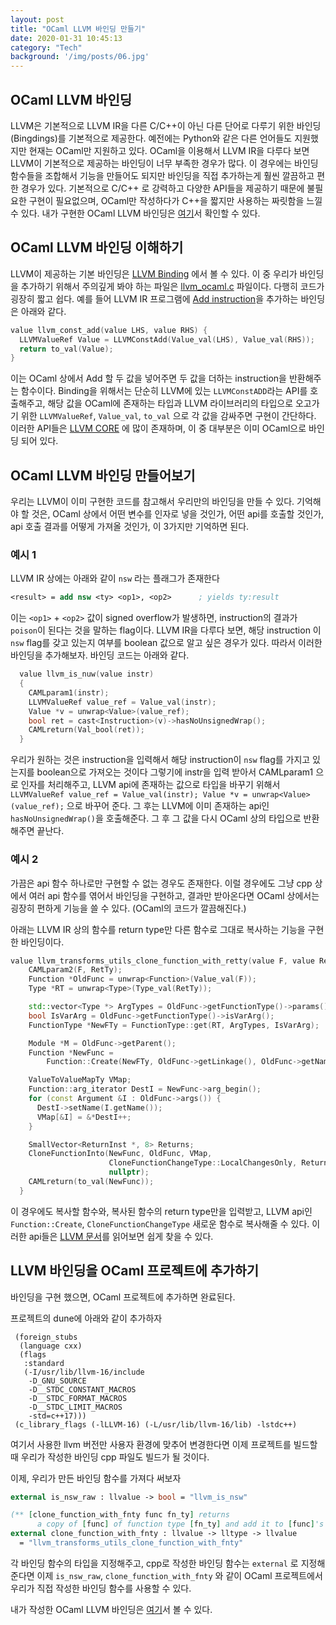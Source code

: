 ```yaml
---
layout: post
title: "OCaml LLVM 바인딩 만들기"
date: 2020-01-31 10:45:13
category: "Tech"
background: '/img/posts/06.jpg'
---
```

## OCaml LLVM 바인딩
LLVM은 기본적으로 LLVM IR을 다른 C/C++이 아닌 다른 단어로 다루기 위한 바인딩(Bingdings)를 기본적으로 제공한다.
예전에는 Python와 같은 다른 언어들도 지원했지만 현재는 OCaml만 지원하고 있다.
OCaml을 이용해서 LLVM IR을 다루다 보면 LLVM이 기본적으로 제공하는 바인딩이 너무 부족한 경우가 많다.
이 경우에는 바인딩 함수들을 조합해서 기능을 만들어도 되지만 바인딩을 직접 추가하는게 훨씬 깔끔하고 편한 경우가 있다. 기본적으로 C/C++ 로 강력하고 다양한 API들을 제공하기 때문에 불필요한 구현이 필요없으며, OCaml만 작성하다가 C++을 짧지만 사용하는 짜릿함을 느낄 수 있다. 내가 구현한 OCaml LLVM 바인딩은 [여기](https://github.com/doit-man/ocaml-llvm-binding)서 확인할 수 있다.

## OCaml LLVM 바인딩 이해하기  
LLVM이 제공하는 기본 바인딩은 [LLVM Binding](https://github.com/llvm/llvm-project/tree/main/llvm/bindings) 에서 볼 수 있다. 이 중 우리가 바인딩을 추가하기 위해서 주의깊게 봐야 하는 파일은 [llvm_ocaml.c](https://github.com/llvm/llvm-project/blob/main/llvm/bindings/ocaml/llvm/llvm_ocaml.c) 파일이다. 다행히 코드가 굉장히 짧고 쉽다. 예를 들어 LLVM IR 프로그램에 [Add instruction](https://llvm.org/docs/LangRef.html#add-instruction)을 추가하는 바인딩은 아래와 같다.

```c
value llvm_const_add(value LHS, value RHS) {
  LLVMValueRef Value = LLVMConstAdd(Value_val(LHS), Value_val(RHS));
  return to_val(Value);
}
```
이는 OCaml 상에서 Add 할 두 값을 넣어주면 두 값을 더하는 instruction을 반환해주는 함수이다. Binding을 위해서는 단순히 LLVM에 있는 `LLVMConstADD`라는 API를 호출해주고, 해당 값을 OCaml에 존재하는 타입과 LLVM 라이브러리의 타입으로 오고가기 위한 `LLVMValueRef`, `Value_val`, `to_val` 으로 각 값을 감싸주면 구현이 간단하다. 이러한 API들은 [LLVM CORE](https://llvm.org/doxygen/group__LLVMCCore.html) 에 많이 존재하며, 이 중 대부분은 이미 OCaml으로 바인딩 되어 있다.

## OCaml LLVM 바인딩 만들어보기
우리는 LLVM이 이미 구현한 코드를 참고해서 우리만의 바인딩을 만들 수 있다. 기억해야 할 것은, OCaml 상에서 어떤 변수를 인자로 넣을 것인가, 어떤 api를 호출할 것인가, api 호출 결과를 어떻게 가져올 것인가, 이 3가지만 기억하면 된다.

### 예시 1
LLVM IR 상에는 아래와 같이 `nsw` 라는 플래그가 존재한다
```llvm
<result> = add nsw <ty> <op1>, <op2>      ; yields ty:result
``` 
이는 `<op1>` + `<op2>` 값이 signed overflow가 발생하면, instruction의 결과가 `poison`이 된다는 것을 말하는 flag이다. LLVM IR을 다루다 보면, 해당 instruction 이 `nsw` flag를 갖고 있는지 여부를 boolean 값으로 알고 싶은 경우가 있다. 따라서 이러한 바인딩을 추가해보자. 바인딩 코드는 아래와 같다.
```cpp
  value llvm_is_nuw(value instr)
  {
    CAMLparam1(instr);
    LLVMValueRef value_ref = Value_val(instr);
    Value *v = unwrap<Value>(value_ref);
    bool ret = cast<Instruction>(v)->hasNoUnsignedWrap();
    CAMLreturn(Val_bool(ret));
  }
```
우리가 원하는 것은 instruction을 입력해서 해당 instruction이 `nsw` flag를 가지고 있는지를 boolean으로 가져오는 것이다 그렇기에 instr을 입력 받아서 CAMLparam1 으로 인자를 처리해주고, LLVM api에 존재하는 값으로 타입을 바꾸기 위해서 ` LLVMValueRef value_ref = Value_val(instr); Value *v = unwrap<Value>(value_ref);` 으로 바꾸어 준다. 그 후는 LLVM에 이미 존재하는 api인 `hasNoUnsignedWrap()`을 호출해준다. 그 후 그 값을 다시 OCaml 상의 타입으로 반환해주면 끝난다.

### 예시 2
가끔은 api 함수 하나로만 구현할 수 없는 경우도 존재한다. 이럴 경우에도 그냥 cpp 상에서 여러 api 함수를 엮어서 바인딩을 구현하고, 결과만 받아온다면 OCaml 상에서는 굉장히 편하게 기능을 쓸 수 있다. (OCaml의 코드가 깔끔해진다.)

아래는 LLVM IR 상의 함수를 return type만 다른 함수로 그대로 복사하는 기능을 구현한 바인딩이다.
```cpp 
value llvm_transforms_utils_clone_function_with_retty(value F, value RetTy) {
    CAMLparam2(F, RetTy);
    Function *OldFunc = unwrap<Function>(Value_val(F));
    Type *RT = unwrap<Type>(Type_val(RetTy));

    std::vector<Type *> ArgTypes = OldFunc->getFunctionType()->params();
    bool IsVarArg = OldFunc->getFunctionType()->isVarArg();
    FunctionType *NewFTy = FunctionType::get(RT, ArgTypes, IsVarArg);

    Module *M = OldFunc->getParent();
    Function *NewFunc =
        Function::Create(NewFTy, OldFunc->getLinkage(), OldFunc->getName(), M);

    ValueToValueMapTy VMap;
    Function::arg_iterator DestI = NewFunc->arg_begin();
    for (const Argument &I : OldFunc->args()) {
      DestI->setName(I.getName());
      VMap[&I] = &*DestI++;
    }

    SmallVector<ReturnInst *, 8> Returns;
    CloneFunctionInto(NewFunc, OldFunc, VMap,
                      CloneFunctionChangeType::LocalChangesOnly, Returns, "",
                      nullptr);
    CAMLreturn(to_val(NewFunc));
  }
```
이 경우에도 복사할 함수와, 복사된 함수의 return type만을 입력받고, LLVM api인 `Function::Create`, `CloneFunctionChangeType` 새로운 함수로 복사해줄 수 있다. 이러한 api들은 [LLVM 문서](https://llvm.org/doxygen/Cloning_8h.html)를 읽어보면 쉽게 찾을 수 있다. 

## LLVM 바인딩을 OCaml 프로젝트에 추가하기
바인딩을 구현 했으면, OCaml 프로젝트에 추가하면 완료된다.

프로젝트의 dune에 아래와 같이 추가하자
```
 (foreign_stubs
  (language cxx)
  (flags
   :standard
   (-I/usr/lib/llvm-16/include
    -D_GNU_SOURCE
    -D__STDC_CONSTANT_MACROS
    -D__STDC_FORMAT_MACROS
    -D__STDC_LIMIT_MACROS
    -std=c++17)))
 (c_library_flags (-lLLVM-16) (-L/usr/lib/llvm-16/lib) -lstdc++)
 ```
 여기서 사용한 llvm 버전만 사용자 환경에 맞추어 변경한다면 이제 프로젝트를 빌드할 때 우리가 작성한 바인딩 cpp 파일도 빌드가 될 것이다.
 
 이제, 우리가 만든 바인딩 함수를 가져다 써보자
```ocaml
external is_nsw_raw : llvalue -> bool = "llvm_is_nsw"

(** [clone_function_with_fnty func fn_ty] returns
      a copy of [func] of function type [fn_ty] and add it to [func]'s module *)
external clone_function_with_fnty : llvalue -> lltype -> llvalue
  = "llvm_transforms_utils_clone_function_with_fnty"

```
각 바인딩 함수의 타입을 지정해주고, cpp로 작성한 바인딩 함수는 `external` 로 지정해준다면 이제 `is_nsw_raw`,  `clone_function_with_fnty` 와 같이 OCaml 프로젝트에서 우리가 직접 작성한 바인딩 함수를 사용할 수 있다.

내가 작성한 OCaml LLVM 바인딩은 [여기](https://github.com/doit-man/ocaml-llvm-binding)서 볼 수 있다.